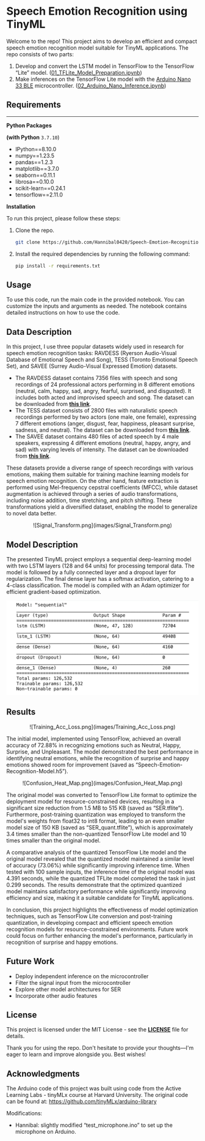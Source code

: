 # Speech Emotion Recognition using TinyML

Welcome to the repo! This project aims to develop an efficient and compact speech emotion recognition model suitable for TinyML applications. The repo consists of two parts:

1. Develop and convert the LSTM model in TensorFlow to the TensorFlow “Lite” model. ([01_TFLite_Model_Preparation.ipynb](https://github.com/Hannibal0420/Speech-Emotion-Recognition-TinyML/blob/main/01_TFLite_Model_Preparation.ipynb))
2. Make inferences on the TensorFlow Lite model with the [Arduino Nano 33 BLE](https://docs.arduino.cc/hardware/nano-33-ble) microcontroller. ([02_Arduino_Nano_Inference.ipynb](https://github.com/Hannibal0420/Speech-Emotion-Recognition-TinyML/blob/main/02_Arduino_Nano_Inference.ipynb))

## Requirements

---

**Python Packages** 

**(with Python** `3.7.10`)

- IPython==8.10.0
- numpy==1.23.5
- pandas==1.2.3
- matplotlib==3.7.0
- seaborn==0.11.1
- librosa==0.10.0
- scikit-learn==0.24.1
- tensorflow==2.11.0

**Installation**

To run this project, please follow these steps:

1. Clone the repo.
    
    ```bash
    git clone https://github.com/Hannibal0420/Speech-Emotion-Recognition-TinyML.git
    ```
    
2. Install the required dependencies by running the following command:
    
    ```bash
    pip install -r requirements.txt
    ```
    

## **Usage**

To use this code, run the main code in the provided notebook. You can customize the inputs and arguments as needed. The notebook contains detailed instructions on how to use the code.

## **Data Description**

In this project, I use three popular datasets widely used in research for speech emotion recognition tasks: RAVDESS (Ryerson Audio-Visual Database of Emotional Speech and Song), TESS (Toronto Emotional Speech Set), and SAVEE (Surrey Audio-Visual Expressed Emotion) datasets.

- The RAVDESS dataset contains 7356 files with speech and song recordings of 24 professional actors performing in 8 different emotions (neutral, calm, happy, sad, angry, fearful, surprised, and disgusted). It includes both acted and improvised speech and song. The dataset can be downloaded from **[this link](https://www.kaggle.com/datasets/uwrfkaggler/ravdess-emotional-speech-audio)**.
- The TESS dataset consists of 2800 files with naturalistic speech recordings performed by two actors (one male, one female), expressing 7 different emotions (anger, disgust, fear, happiness, pleasant surprise, sadness, and neutral). The dataset can be downloaded from **[this link](https://www.kaggle.com/datasets/ejlok1/toronto-emotional-speech-set-tess)**.
- The SAVEE dataset contains 480 files of acted speech by 4 male speakers, expressing 4 different emotions (neutral, happy, angry, and sad) with varying levels of intensity. The dataset can be downloaded from **[this link](https://www.kaggle.com/datasets/ejlok1/surrey-audiovisual-expressed-emotion-savee)**.

These datasets provide a diverse range of speech recordings with various emotions, making them suitable for training machine learning models for speech emotion recognition. On the other hand, feature extraction is performed using Mel-frequency cepstral coefficients (MFCC), while dataset augmentation is achieved through a series of audio transformations, including noise addition, time stretching, and pitch shifting. These transformations yield a diversified dataset, enabling the model to generalize to novel data better.

<div align="center">
![Signal_Transform.png](images/Signal_Transform.png)
</div>

## **Model Description**

The presented TinyML project employs a sequential deep-learning model with two LSTM layers (128 and 64 units) for processing temporal data. The model is followed by a fully connected layer and a dropout layer for regularization. The final dense layer has a softmax activation, catering to a 4-class classification. The model is compiled with an Adam optimizer for efficient gradient-based optimization.

<p align="center">
  <img width="650" height="auto" src="images/Model_Architecture.png" alt="Model_Architecture.png">
</p>


## **Results**

<div align="center">
![Training_Acc_Loss.png](images/Training_Acc_Loss.png)
</div>

The initial model, implemented using TensorFlow, achieved an overall accuracy of 72.88% in recognizing emotions such as Neutral, Happy, Surprise, and Unpleasant. The model demonstrated the best performance in identifying neutral emotions, while the recognition of surprise and happy emotions showed room for improvement (saved as “Speech-Emotion-Recognition-Model.h5”).

<div align="center">    
![Confusion_Heat_Map.png](images/Confusion_Heat_Map.png)
</div>

The original model was converted to TensorFlow Lite format to optimize the deployment model for resource-constrained devices, resulting in a significant size reduction from 1.5 MB to 515 KB (saved as “SER.tflite”). Furthermore, post-training quantization was employed to transform the model's weights from float32 to int8 format, leading to an even smaller model size of 150 KB (saved as “SER_quant.tflite”), which is approximately 3.4 times smaller than the non-quantized TensorFlow Lite model and 10 times smaller than the original model.

A comparative analysis of the quantized TensorFlow Lite model and the original model revealed that the quantized model maintained a similar level of accuracy (73.06%) while significantly improving inference time. When tested with 100 sample inputs, the inference time of the original model was 4.391 seconds, while the quantized TFLite model completed the task in just 0.299 seconds. The results demonstrate that the optimized quantized model maintains satisfactory performance while significantly improving efficiency and size, making it a suitable candidate for TinyML applications.

In conclusion, this project highlights the effectiveness of model optimization techniques, such as TensorFlow Lite conversion and post-training quantization, in developing compact and efficient speech emotion recognition models for resource-constrained environments. Future work could focus on further enhancing the model's performance, particularly in recognition of surprise and happy emotions.

## **Future Work**

- Deploy independent inference on the microcontroller
- Filter the signal input from the microcontroller
- Explore other model architectures for SER
- Incorporate other audio features

## **License**

This project is licensed under the MIT License - see the **[LICENSE](https://github.com/Hannibal0420/Speech-Emotion-Recognition-TinyML/blob/main/LICENSE)** file for details.

Thank you for using the repo. Don't hesitate to provide your thoughts—I'm eager to learn and improve alongside you. Best wishes!

## Acknowledgments

The Arduino code of this project was built using code from the Active Learning Labs - tinyMLx course at Harvard University. The original code can be found at: https://github.com/tinyMLx/arduino-library

Modifications:

- Hannibal: slightly modified “test_microphone.ino” to set up the microphone on Arduino.
